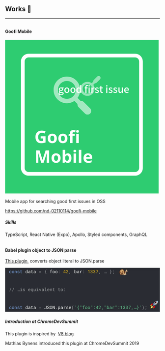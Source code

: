 ## Works 🎨

<hr />

<div class="grid">
  <div class="column">
    <h4>Goofi Mobile</h4>
    <div class="card">
      <div class="card-content">
        <img src="../../../common/images/goofi-icon.png" alt="goofi" class="goofi-img" />
        <p>Mobile app for searching good first issues in OSS</p>
        <p>
          <a href="https://github.com/nd-02110114/goofi-mobile/" target="_blank">
            https://github.com/nd-02110114/goofi-mobile
          </a>
        </p>
      </div>
      <div class="card-content">
        <h5>Skills</h5>
        <p>TypeScript, React Native (Expo), Apollo, Styled components, GraphQL</p>
      </div>
    </div>
  </div>
  <div class="column">
    <h4>Babel plugin object to JSON parse</h4>
    <div class="card">
      <div class="card-content">
        <p>
          <a href="https://github.com/nd-02110114/babel-plugin-object-to-json-parse" target="_blank">
            This plugin
          </a>
          &nbsp;converts object literal to JSON.parse
        </p>
        <img src="../../../common/images/object-to-json-parse.png" alt="object-to-json-parse" class="object-to-json-parse-img" />
      </div>
      <div class="card-content">
        <h5>Introduction at ChromeDevSummit</h5>
        <p> This plugin is inspired by&nbsp;
          <a href="https://v8.dev/blog/cost-of-javascript-2019#json" target="_blank">
            V8 blog
          </a>
        </p>
        <p>Mathias Bynens introduced this plugin at ChromeDevSummit 2019</p>
      </div>
    </div>
  </div>
</div>
